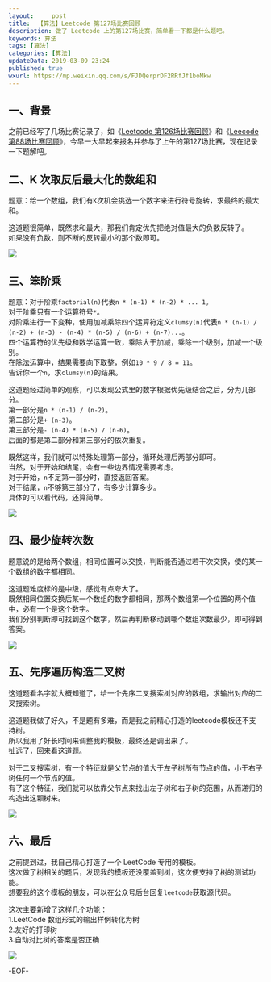 ```yaml
---   
layout:     post  
title:  【算法】Leetcode 第127场比赛回顾  
description: 做了 Leetcode 上的第127场比赛，简单看一下都是什么题吧。  
keywords: 算法  
tags: [算法]    
categories: [算法]  
updateData: 2019-03-09 23:24   
published: true 
wxurl: https://mp.weixin.qq.com/s/FJDQerprDF2RRfJf1boMkw  
---  
```



## 一、背景  


之前已经写了几场比赛记录了，如《[Leetcode 第126场比赛回顾](https://mp.weixin.qq.com/s/YXZ33jajK5UF2xvyAtAdJQ)》和《[Leecode 第88场比赛回顾](https://mp.weixin.qq.com/s/UNWKXwaBbQFYQAxA0Ig9Qw)》，今早一大早起来报名并参与了上午的第127场比赛，现在记录一下题解吧。  


## 二、K 次取反后最大化的数组和  


题意：给一个数组，我们有`K`次机会挑选一个数字来进行符号旋转，求最终的最大和。  


这道题很简单，既然求和最大，那我们肯定优先把绝对值最大的负数反转了。  
如果没有负数，则不断的反转最小的那个数即可。  


![](http://res2019.tiankonguse.com/images/2019/03/leetcode-127-001.png)  



## 三、笨阶乘  


题意：对于阶乘`factorial(n)`代表`n * (n-1) * (n-2) * ... 1`。  
对于阶乘只有一个运算符号`*`。  
对阶乘进行一下变种，使用加减乘除四个运算符定义`clumsy(n)`代表`n * (n-1) / (n-2) + (n-3) - (n-4) * (n-5) / (n-6) + (n-7)...`。  
四个运算符的优先级和数学运算一致，乘除大于加减，乘除一个级别，加减一个级别。  
在除法运算中，结果需要向下取整，例如`10 * 9 / 8 = 11`。  
告诉你一个`n`，求`clumsy(n)`的结果。  


这道题经过简单的观察，可以发现公式里的数字根据优先级结合之后，分为几部分。  
第一部分是`n * (n-1) / (n-2)`。  
第二部分是`+ (n-3)`。  
第三部分是`- (n-4) * (n-5) / (n-6)`。  
后面的都是第二部分和第三部分的依次重复。  


既然这样，我们就可以特殊处理第一部分，循环处理后两部分即可。  
当然，对于开始和结尾，会有一些边界情况需要考虑。  
对于开始，`n`不足第一部分时，直接返回答案。  
对于结尾，`n`不够第三部分了，有多少计算多少。  
具体的可以看代码，还算简单。  


![](http://res2019.tiankonguse.com/images/2019/03/leetcode-127-002.png)  


## 四、最少旋转次数  


题意说的是给两个数组，相同位置可以交换，判断能否通过若干次交换，使的某一个数组的数字都相同。  


这道题难度标的是中级，感觉有点夸大了。  
既然相同位置交换后某一个数组的数字都相同，那两个数组第一个位置的两个值中，必有一个是这个数字。  
我们分别判断即可找到这个数字，然后再判断移动到哪个数组次数最少，即可得到答案。  


![](http://res2019.tiankonguse.com/images/2019/03/leetcode-127-003.png)  


## 五、先序遍历构造二叉树  


这道题看名字就大概知道了，给一个先序二叉搜索树对应的数组，求输出对应的二叉搜索树。  


这道题我做了好久，不是题有多难，而是我之前精心打造的leetcode模板还不支持树。  
所以我用了好长时间来调整我的模板，最终还是调出来了。  
扯远了，回来看这道题。  


对于二叉搜索树，有一个特征就是父节点的值大于左子树所有节点的值，小于右子树任何一个节点的值。  
有了这个特征，我们就可以依靠父节点来找出左子树和右子树的范围，从而递归的构造出这颗树来。  


![](http://res2019.tiankonguse.com/images/2019/03/leetcode-127-004.png)  


## 六、最后  


之前提到过，我自己精心打造了一个 LeetCode 专用的模板。  
这次做了树相关的题后，发现我的模板还没覆盖到树，这次便支持了树的测试功能。  
想要我的这个模板的朋友，可以在公众号后台回复`leetcode`获取源代码。  


这次主要新增了这样几个功能：  
1.LeetCode 数组形式的输出样例转化为树  
2.友好的打印树  
3.自动对比树的答案是否正确  


![](http://res2019.tiankonguse.com/images/2019/03/leetcode-127-005.png)  


-EOF-  


  
